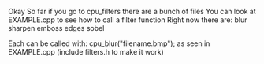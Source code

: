 Okay
So far if you go to cpu_filters there are a bunch of files
You can look at EXAMPLE.cpp to see how to call a filter function
Right now there are:
blur
sharpen
emboss
edges
sobel

Each can be called with:
cpu_blur("filename.bmp");
as seen in EXAMPLE.cpp
(include filters.h to make it work)
